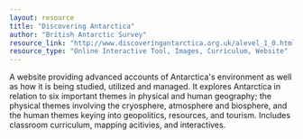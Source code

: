 ```yaml
---
layout: resource
title: "Discovering Antarctica"
author: "British Antarctic Survey"
resource_link: "http://www.discoveringantarctica.org.uk/alevel_1_0.html"
resource_type: "Online Interactive Tool, Images, Curriculum, Website"
---
```


A website providing advanced accounts of Antarctica's environment as well as how it is being studied, utilized and managed. It explores Antarctica in relation to six important themes in physical and human geography; the physical themes involving the cryosphere, atmosphere and biosphere, and the human themes keying into geopolitics, resources, and tourism.  Includes classroom curriculum, mapping acitivies, and interactives.
